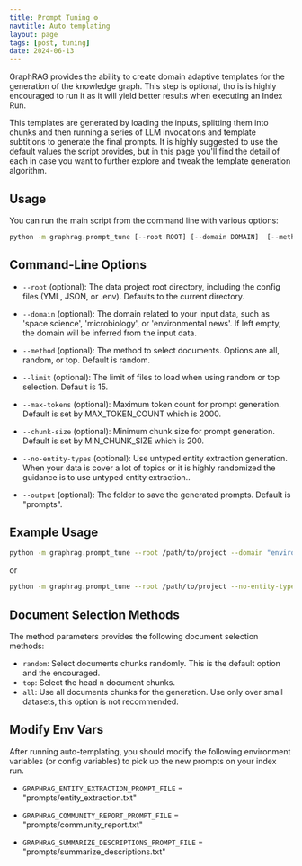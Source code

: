 ```yaml
---
title: Prompt Tuning ⚙️
navtitle: Auto templating
layout: page
tags: [post, tuning]
date: 2024-06-13
---
```


GraphRAG provides the ability to create domain adaptive templates for the generation of the knowledge graph. This step is optional, tho is is highly encouraged to run it as it will yield better results when executing an Index Run.

This templates are generated by loading the inputs, splitting them into chunks and then running a series of LLM invocations and template subtitions to generate the final prompts. It is highly suggested to use the default values the script provides, but in this page you'll find the detail of each in case you want to further explore and tweak the template generation algorithm.

## Usage

You can run the main script from the command line with various options:

```bash
python -m graphrag.prompt_tune [--root ROOT] [--domain DOMAIN]  [--method METHOD] [--limit LIMIT] [--max-tokens MAX_TOKENS] [--chunk-size CHUNK_SIZE] [--no-entity-types] [--output OUTPUT]
```

## Command-Line Options

- `--root` (optional): The data project root directory, including the config files (YML, JSON, or .env). Defaults to the current directory.

- `--domain` (optional): The domain related to your input data, such as 'space science', 'microbiology', or 'environmental news'. If left empty, the domain will be inferred from the input data.

- `--method` (optional): The method to select documents. Options are all, random, or top. Default is random.

- `--limit` (optional): The limit of files to load when using random or top selection. Default is 15.

- `--max-tokens` (optional): Maximum token count for prompt generation. Default is set by MAX_TOKEN_COUNT which is 2000.

- `--chunk-size` (optional): Minimum chunk size for prompt generation. Default is set by MIN_CHUNK_SIZE which is 200.

- `--no-entity-types` (optional): Use untyped entity extraction generation. When your data is cover a lot of topics or it is highly randomized the guidance is to use untyped entity extraction..

- `--output` (optional): The folder to save the generated prompts. Default is "prompts".

## Example Usage

```bash
python -m graphrag.prompt_tune --root /path/to/project --domain "environmental news" --method random --limit 10 --max_tokens 2048 --chunk_size 256 --no-entity-types --output /path/to/output
```

or

```bash
python -m graphrag.prompt_tune --root /path/to/project --no-entity-types
```

## Document Selection Methods

The method parameters provides the following document selection methods:

- `random`: Select documents chunks randomly. This is the default option and the encouraged.
- `top`: Select the head n document chunks.
- `all`: Use all documents chunks for the generation. Use only over small datasets, this option is not recommended.

## Modify Env Vars

After running auto-templating, you should modify the following environment variables (or config variables) to pick up the new prompts on your index run.

- `GRAPHRAG_ENTITY_EXTRACTION_PROMPT_FILE` = "prompts/entity_extraction.txt"

- `GRAPHRAG_COMMUNITY_REPORT_PROMPT_FILE` = "prompts/community_report.txt"

- `GRAPHRAG_SUMMARIZE_DESCRIPTIONS_PROMPT_FILE` = "prompts/summarize_descriptions.txt"
